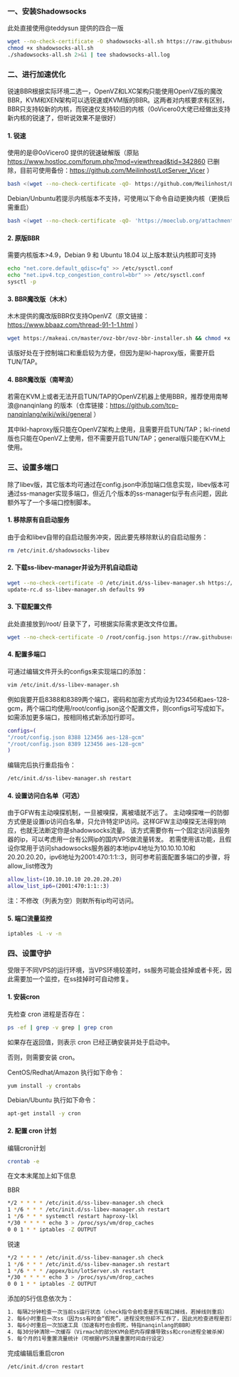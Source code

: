 ### 一、安装Shadowsocks

此处直接使用@teddysun 提供的四合一版
``` bash
wget --no-check-certificate -O shadowsocks-all.sh https://raw.githubusercontent.com/teddysun/shadowsocks_install/master/shadowsocks-all.sh
chmod +x shadowsocks-all.sh
./shadowsocks-all.sh 2>&1 | tee shadowsocks-all.log
```

### 二、进行加速优化

锐速BBR根据实际环境二选一，OpenVZ和LXC架构只能使用OpenVZ版的魔改BBR，KVM和XEN架构可以选锐速或KVM版的BBR。这两者对内核要求有区别，BBR只支持较新的内核，而锐速仅支持较旧的内核（0oVicero0大佬已经做出支持新内核的锐速了，但听说效果不是很好）

#### 1. 锐速

使用的是@0oVicero0 提供的锐速破解版（原贴 https://www.hostloc.com/forum.php?mod=viewthread&tid=342860 已删除，目前可使用备份：https://github.com/Meilinhost/LotServer_Vicer ）
``` bash
bash <(wget --no-check-certificate -qO- https://github.com/Meilinhost/LotServer_Vicer/raw/master/Install.sh) install
```
Debian/Unbuntu若提示内核版本不支持，可使用以下命令自动更换内核（更换后需重启）
``` bash
bash <(wget --no-check-certificate -qO- 'https://moeclub.org/attachment/LinuxShell/Debian_Kernel.sh')
```

#### 2. 原版BBR
需要内核版本>4.9，Debian 9 和 Ubuntu 18.04 以上版本默认内核即可支持
``` bash
echo "net.core.default_qdisc=fq" >> /etc/sysctl.conf
echo "net.ipv4.tcp_congestion_control=bbr" >> /etc/sysctl.conf
sysctl -p
```

#### 3. BBR魔改版（木木）

木木提供的魔改版BBR仅支持OpenVZ（原文链接：https://www.bbaaz.com/thread-91-1-1.html ）
``` bash
wget https://makeai.cn/master/ovz-bbr/ovz-bbr-installer.sh && chmod +x ovz-bbr-installer.sh && ./ovz-bbr-installer.sh
```
该版好处在于控制端口和重启较为方便，但因为是lkl-haproxy版，需要开启TUN/TAP。


#### 4. BBR魔改版（南琴浪）

若需在KVM上或者无法开启TUN/TAP的OpenVZ机器上使用BBR，推荐使用南琴浪@nanqinlang 的版本（仓库链接：https://github.com/tcp-nanqinlang/wiki/wiki/general ）

其中lkl-haproxy版只能在OpenVZ架构上使用，且需要开启TUN/TAP；lkl-rinetd版也只能在OpenVZ上使用，但不需要开启TUN/TAP；general版只能在KVM上使用。


### 三、设置多端口

除了libev版，其它版本均可通过在config.json中添加端口信息实现，libev版本可通过ss-manager实现多端口，但近几个版本的ss-manager似乎有点问题，因此额外写了一个多端口控制脚本。

#### 1. 移除原有自启动服务

由于会和libev自带的自启动服务冲突，因此要先移除默认的自启动服务：
``` bash
rm /etc/init.d/shadowsocks-libev
```

#### 2. 下载ss-libev-manager并设为开机自动启动

``` bash
wget --no-check-certificate -O /etc/init.d/ss-libev-manager.sh https://raw.githubusercontent.com/imfy/shadowsocks-script/master/ss-libev-manager.sh && chmod 755 /etc/init.d/ss-libev-manager.sh
update-rc.d ss-libev-manager.sh defaults 99
```

#### 3. 下载配置文件
此处直接放到/root/ 目录下了，可根据实际需求更改文件位置。
``` bash
wget --no-check-certificate -O /root/config.json https://raw.githubusercontent.com/imfy/shadowsocks-script/master/config.json
```

#### 4. 配置多端口

可通过编辑文件开头的configs来实现端口的添加：
``` bash
vim /etc/init.d/ss-libev-manager.sh
```
例如我要开启8388和8389两个端口，密码和加密方式均设为123456和aes-128-gcm，两个端口均使用/root/config.json这个配置文件，则configs可写成如下。如需添加更多端口，按相同格式新添加行即可。
``` bash
configs=(
"/root/config.json 8388 123456 aes-128-gcm"
"/root/config.json 8389 123456 aes-128-gcm"
)
```
编辑完后执行重启指令：
``` bash
/etc/init.d/ss-libev-manager.sh restart
```

#### 4. 设置访问白名单（可选）
由于GFW有主动嗅探机制，一旦被嗅探，离被墙就不远了。
主动嗅探唯一的防御方式便是设置ip访问白名单，只允许特定IP访问。这样GFW主动嗅探无法得到响应，也就无法断定你是shadowsocks流量。
该方式需要你有一个固定访问该服务器的ip，可以考虑用一台有公网ip的国内VPS做流量转发。
若需使用该功能，且假设你常用于访问shadowsocks服务器的本地ipv4地址为10.10.10.10和20.20.20.20，ipv6地址为2001:470:1:1::3，则可参考前面配置多端口的步骤，将allow_list修改为
``` bash
allow_list=(10.10.10.10 20.20.20.20)
allow_list_ip6=(2001:470:1:1::3)
```
注：不修改（列表为空）则默所有ip均可访问。

#### 5. 端口流量监控

``` bash
iptables -L -v -n
```

### 四、设置守护

受限于不同VPS的运行环境，当VPS环境较差时，ss服务可能会挂掉或者卡死，因此需要加一个监控，在ss挂掉时可自动修复。

#### 1. 安装cron

先检查 cron 进程是否存在：
``` bash
ps -ef | grep -v grep | grep cron
```
如果存在返回值，则表示 cron 已经正确安装并处于启动中。

否则，则需要安装 cron。

CentOS/Redhat/Amazon 执行如下命令：
``` bash
yum install -y crontabs
```
Debian/Ubuntu 执行如下命令：
``` bash
apt-get install -y cron
```

#### 2. 配置 cron 计划

编辑cron计划
``` bash
crontab -e
```
在文本末尾加上如下信息

BBR
``` bash
*/2 * * * * /etc/init.d/ss-libev-manager.sh check
1 */6 * * * /etc/init.d/ss-libev-manager.sh restart
1 */6 * * * systemctl restart haproxy-lkl
*/30 * * * * echo 3 > /proc/sys/vm/drop_caches
0 0 1 * * iptables -Z OUTPUT
```
锐速
``` bash
*/2 * * * * /etc/init.d/ss-libev-manager.sh check
1 */6 * * * /etc/init.d/ss-libev-manager.sh restart
1 */6 * * * /appex/bin/lotServer.sh restart
*/30 * * * * echo 3 > /proc/sys/vm/drop_caches
0 0 1 * * iptables -Z OUTPUT
```
添加的5行信息依次为：
``` bash
1. 每隔2分钟检查一次当前ss运行状态（check指令会检查是否有端口掉线，若掉线则重启）
2. 每6小时重启一次ss（因为ss有时会“假死”，进程没死但却不工作了，因此光检查进程是否活着还不够，还需要设置一个定时重启。设置成每隔6小时的01分重启是为了避免与第一条指令同时执行导致出错）
3. 每6小时重启一次加速工具（加速有时也会假死，特指nanqinlang的BBR）
4. 每30分钟清除一次缓存（Virmach的部分KVM会把内存撑爆导致ss和cron进程全被杀掉）
5. 每个月的1号重置流量统计（可根据VPS流量重置时间自行设定）
```
完成编辑后重启cron
``` bash
/etc/init.d/cron restart
```
